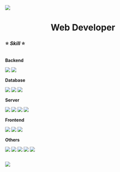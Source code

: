 <img src="https://capsule-render.vercel.app/api?type=venom&color=0:9253EB,100:DA9BFF&height=300&section=header&text=I%20am%20Wonki.&fontSize=70&animation=twinkling&fontAlignY=50&fontColor=0000000&stroke=DA9BFF"/>
<div align="center">

# Web Developer 

</div>

### ⭐ _Skill_ ⭐
<div style="display:flex; flex-direction:column; align-items:flex-start;">
    <!-- Backend -->
    <p><strong>Backend</strong></p>
    <div>
        <img src="https://img.shields.io/badge/java-F7DF1E?style=for-the-badge&logo=java&logoColor=white"> 
        <img src="https://img.shields.io/badge/Spring Boot-6DB33F?style=for-the-badge&logo=spring boot&logoColor=white"> 
    </div>
    <!-- Database -->
    <p><strong>Database</strong></p>
    <div>
        <img src="https://img.shields.io/badge/oracle-F80000?style=for-the-badge&logo=oracle&logoColor=white"> 
        <img src="https://img.shields.io/badge/mysql-4479A1?style=for-the-badge&logo=mysql&logoColor=white"> 
        <img src="https://img.shields.io/badge/mariadb-003545?style=for-the-badge&logo=mariadb&logoColor=white">
    </div>
    <!-- Server -->
    <p><strong>Server</strong></p>
    <div>
        <img src="https://img.shields.io/badge/springsecurity-6DB33F?style=for-the-badge&logo=springsecurity&logoColor=black"> 
        <img src="https://img.shields.io/badge/apache tomcat-F8DC75?style=for-the-badge&logo=apachetomcat&logoColor=black">
        <img src="https://img.shields.io/badge/linux-FCC624?style=for-the-badge&logo=linux&logoColor=black"> 
        <img src="https://img.shields.io/badge/windows-0078D4?style=for-the-badge&logo=windows&logoColor=black"> 
    </div>
    <!-- Frontend -->
    <p><strong>Frontend</strong></p>
    <div>
        <img src="https://img.shields.io/badge/react-61DAFB?style=for-the-badge&logo=react&logoColor=white">
        <img src="https://img.shields.io/badge/javascript-F7DF1E?style=for-the-badge&logo=javascript&logoColor=black"> 
        <img src="https://img.shields.io/badge/html5-E34F26?style=for-the-badge&logo=html5&logoColor=black"> 
    </div>
    <!-- Others -->
    <p><strong>Others</strong></p>
    <div>
        <img src="https://img.shields.io/badge/docker-2496ED?style=for-the-badge&logo=docker&logoColor=white">
        <img src="https://img.shields.io/badge/Amazon AWS-232F3E?style=for-the-badge&logo=amazon aws&logoColor=white"> 
        <img src="https://img.shields.io/badge/git-F05032?style=for-the-badge&logo=git&logoColor=white">
        <img src="https://img.shields.io/badge/intellijidea-000000?style=for-the-badge&logo=intellijidea&logoColor=white"> 
        <img src="https://img.shields.io/badge/eclipseide-2C2255?style=for-the-badge&logo=eclipseide&logoColor=white"> 
</div>

----

<img src="https://capsule-render.vercel.app/api?type=Soft&color=0:9253EB,100:DA9BFF&height=30&section=footer"/>


<!-- 
![Anurag's GitHub stats](https://github-readme-stats.vercel.app/api?username=wonki9589&count_private=true&show_icons=true&theme=github_dark&include_all_commits=true)
-->
